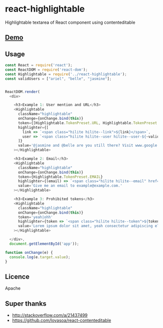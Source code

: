 react-highlightable
=====================

Highlightable textarea of React component using contenteditable

## [Demo](http://piglovesyou.github.io/react-highlightable/)

## Usage
```javascript
const React = require('react');
const ReactDOM = require('react-dom');
const Highlightable = require('../react-highlightable');
const validUsers = ["ariel", "belle", "jasmine"];


ReactDOM.render(
  <div>

    <h3>Example 1: User mention and URL</h3>
    <Highlightable
      className="highlightable"
      onChange={onChange.bind(this)}
      token={[Highlightable.TokenPreset.URL, Highlightable.TokenPreset.USER_MENTION]}
      highlighter={[
        link => `<span class="hilite hilite--link">${link}</span>`,
        user => `<span class="hilite hilite--user hilite--user-${~validUsers.indexOf(user.slice('@'.length)) ? 'valid' : 'invalid'}">${user}</span>`
      ]}
      value='@jasmine and @belle are you still there? Visit www.google.com'
    ></Highlightable>

    <h3>Example 2: Email</h3>
    <Highlightable
      className="highlightable"
      onChange={onChange.bind(this)}
      token={Highlightable.TokenPreset.EMAIL}
      highlighter={(email) => `<span class="hilite hilite--email" href="mailto:${email}">${email}</span>`}
      value='Give me an email to example@example.com.'
    ></Highlightable>

    <h3>Example 3: Prohibited tokens</h3>
    <Highlightable
      className="highlightable"
      onChange={onChange.bind(this)}
      token='yeah|ohh'
      highlighter={token => `<span class="hilite hilite--token">${token}</span>`}
      value='Lorem ipsum dolor sit amet, yeah consectetur adipiscing elit. Duis eget leo lorem. ohhVivamus pretium risus ac orci molestie, eget malesuada est scelerisque.'
    ></Highlightable>

  </div>,
  document.getElementById('app'));

function onChange(e) {
  console.log(e.target.value);
}
```

## Licence

Apache

## Super thanks

- http://stackoverflow.com/a/21437499
- https://github.com/lovasoa/react-contenteditable

